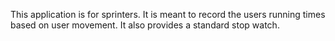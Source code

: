 This application is for sprinters. It is meant to record the users running times based on user movement. It also provides a standard stop watch.
